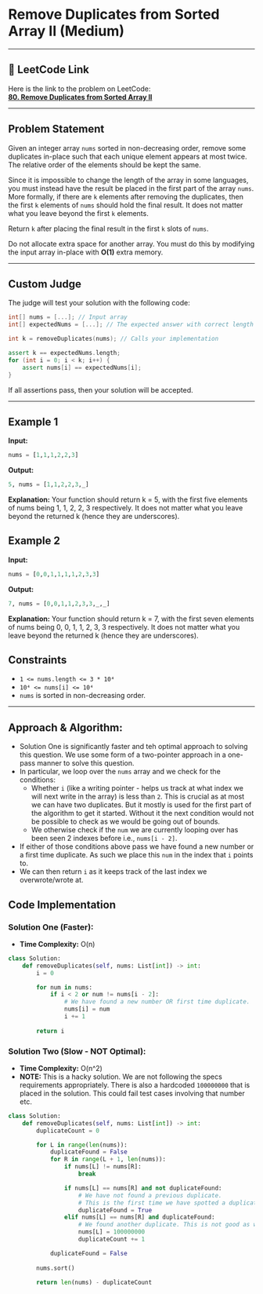 # Remove Duplicates from Sorted Array II (Medium)

---

## 🔗 LeetCode Link

Here is the link to the problem on LeetCode:  
[**80. Remove Duplicates from Sorted Array II**](https://leetcode.com/problems/remove-duplicates-from-sorted-array-ii/)

---

## **Problem Statement**

Given an integer array `nums` sorted in non-decreasing order, remove some duplicates in-place such that each unique element appears at most twice. The relative order of the elements should be kept the same.

Since it is impossible to change the length of the array in some languages, you must instead have the result be placed in the first part of the array `nums`. More formally, if there are `k` elements after removing the duplicates, then the first `k` elements of `nums` should hold the final result. It does not matter what you leave beyond the first `k` elements.

Return `k` after placing the final result in the first `k` slots of `nums`.

Do not allocate extra space for another array. You must do this by modifying the input array in-place with **O(1)** extra memory.

---

## **Custom Judge**

The judge will test your solution with the following code:

```cpp
int[] nums = [...]; // Input array
int[] expectedNums = [...]; // The expected answer with correct length

int k = removeDuplicates(nums); // Calls your implementation

assert k == expectedNums.length;
for (int i = 0; i < k; i++) {
    assert nums[i] == expectedNums[i];
}
```

If all assertions pass, then your solution will be accepted.

---

## **Example 1**

**Input:**
```python
nums = [1,1,1,2,2,3]
```

**Output:**
```python
5, nums = [1,1,2,2,3,_]
```

**Explanation:**
Your function should return k = 5, with the first five elements of nums being 1, 1, 2, 2, 3 respectively.
It does not matter what you leave beyond the returned k (hence they are underscores).

## **Example 2**

**Input:**
```python
nums = [0,0,1,1,1,1,2,3,3]
```

**Output:**
```python
7, nums = [0,0,1,1,2,3,3,_,_]
```

**Explanation:**
Your function should return k = 7, with the first seven elements of nums being 0, 0, 1, 1, 2, 3, 3 respectively.
It does not matter what you leave beyond the returned k (hence they are underscores).

## Constraints

- `1 <= nums.length <= 3 * 10⁴`
- `10⁴ <= nums[i] <= 10⁴`
- `nums` is sorted in non-decreasing order.

---

## Approach & Algorithm:

- Solution One is significantly faster and teh optimal approach to solving this question. We use some form of a two-pointer approach in a one-pass manner to solve this question.
- In particular, we loop over the `nums` array and we check for the conditions:
  - Whether `i` (like a writing pointer - helps us track at what index we will next write in the array) is less than `2`. This is crucial as at most we can have two duplicates. But it mostly is used for the first part of the algorithm to get it started. Without it the next condition would not be possible to check as we would be going out of bounds.
  - We otherwise check if the `num` we are currently looping over has been seen 2 indexes before i.e., `nums[i - 2]`.
- If either of those conditions above pass we have found a new number or a first time duplicate. As such we place this `num` in the index that `i` points to.
- We can then return `i` as it keeps track of the last index we overwrote/wrote at.

## Code Implementation

### Solution One (Faster):

- **Time Complexity:** O(n)

```python
class Solution:
    def removeDuplicates(self, nums: List[int]) -> int:
        i = 0

        for num in nums:
            if i < 2 or num != nums[i - 2]:
                # We have found a new number OR first time duplicate.
                nums[i] = num
                i += 1
        
        return i
```

### Solution Two (Slow - NOT Optimal):

- **Time Complexity:** O(n^2)
- **NOTE:** This is a hacky solution. We are not following the specs requirements appropriately. There is also a hardcoded `100000000` that is placed in the solution. This could fail test cases involving that number etc.

```python
class Solution:
    def removeDuplicates(self, nums: List[int]) -> int:
        duplicateCount = 0

        for L in range(len(nums)):
            duplicateFound = False
            for R in range(L + 1, len(nums)):
                if nums[L] != nums[R]:
                    break

                if nums[L] == nums[R] and not duplicateFound:
                    # We have not found a previous duplicate.
                    # This is the first time we have spotted a duplicate.
                    duplicateFound = True
                elif nums[L] == nums[R] and duplicateFound:
                    # We found another duplicate. This is not good as we have already found a duplicate before.
                    nums[L] = 100000000
                    duplicateCount += 1

            duplicateFound = False
       
        nums.sort()
        
        return len(nums) - duplicateCount
```